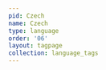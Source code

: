 ```yaml
---
pid: Czech
name: Czech
type: language
order: '06'
layout: tagpage
collection: language_tags
---
```

